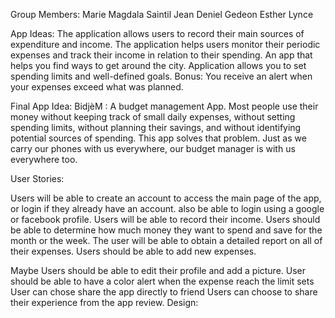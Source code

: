 Group Members:
Marie Magdala Saintil
Jean Deniel Gedeon
Esther Lynce

App Ideas:
The application allows users to record their main sources of expenditure and income. 
The application helps users monitor their periodic expenses and track their income in relation to their spending.
An app that helps you find ways to get around the city.
Application allows you to set spending limits and well-defined goals.
Bonus: You receive an alert when your expenses exceed what was planned.

Final App Idea:
BidjèM : A budget management App.
Most people use their money without keeping track of small daily expenses, without setting spending limits, without planning their savings, and without identifying potential sources of spending. This app solves that problem. Just as we carry our phones with us everywhere, our budget manager is with us everywhere too.

User Stories:

Users  will be able to create an account to access the main page of the app, or login if they already have an account. also be able to login using a google or facebook profile.
Users will be able to record their income.
Users should be able to determine how much money they want to spend and save for the month or the week.
The user will be able to obtain a detailed report on all of their expenses.
Users should be able to add new expenses.


Maybe
Users should be able to edit their profile and add a picture. 
User should be able to have a color alert when the expense reach the limit sets
User can chose share the app directly to friend
Users can choose to share their experience from the app review. 
Design:


